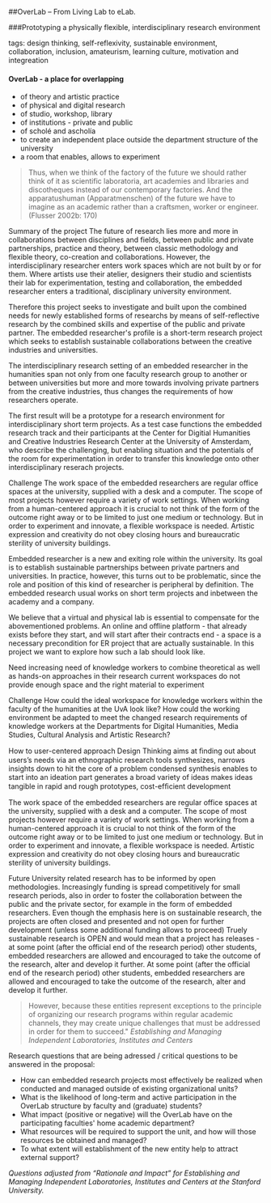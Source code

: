 ##OverLab – From Living Lab to eLab.

###Prototyping a physically flexible, interdisciplinary research environment 

tags: design thinking, self-reflexivity, sustainable environment, collaboration, inclusion, amateurism, learning culture, motivation and integreation

####		OverLab - a place for overlapping

- of theory and artistic practice
- of physical and digital research
- of studio, workshop, library
- of institutions - private and public
- of scholé and ascholía
- to create an independent place outside the department structure of the university
- a room that enables, allows to experiment


> Thus, when we think of the factory of the future we should rather think of it as scientific laboratoria, art academies and libraries and discotheques instead of our contemporary factories. And the apparatushuman (Apparatmenschen) of the future we have to imagine as an academic rather than a craftsmen, worker or engineer. (Flusser 2002b: 170)

Summary of the project
The future of research lies more and more in collaborations between disciplines and fields, between public and private partnerships, practice and theory, between classic methodology and flexible theory, co-creation and collaborations. 
However, the interdisciplinary researcher enters work spaces which are not built by or for them. Where artists use their atelier, designers their studio and scientists their lab for experimentation, testing and collaboration, the embedded researcher enters a traditional, disciplinary university environment.

Therefore this project seeks to investigate and built upon the combined needs for newly established forms of researchs by means of self-reflective research by the combined skills and expertise of the public and private partner. 
The embedded researcher's profile is a short-term research project which seeks to establish sustainable collaborations between the creative industries and universities.

The interdisciplinary research setting of an embedded researcher in the humanities span not only from one faculty research group to another or between universities but more and more towards involving private partners from the creative industries, thus changes the requirements of how researchers operate.

The first result will be a prototype for a research environment for interdisciplinary short term projects. As a test case functions the embedded research track and their participants at the Center for Digitial Humanities and Creative Industries Research Center at the University of Amsterdam, who describe the challenging, but enabling situation and the potentials of the room for experimentation in order to transfer this knowledge onto other interdisciplinary reserach projects. 



Challenge
The work space of the embedded researchers are regular office spaces at the university, supplied with a desk and a computer. The scope of most projects however require a variety of work settings.
When working from a human-centered approach it is crucial to not think of the form of the outcome right away or to be limited to just one medium or technology. But in order to experiment and innovate, a flexible workspace is needed. Artistic expression and creativity do not obey closing hours and bureaucratic sterility of university buildings.

Embedded researcher is a new and exiting role within the university. Its goal is to establish sustainable partnerships between private partners and universities. In practice, however, this turns out to be problematic, since the role and position of this kind of researcher is peripheral by definition. The embedded research usual works on short term projects and inbetween the academy and a company.

We believe that a virtual and physical lab is essential to compensate for the abovementioned problems. An online and offline platform - that already exists before they start, and will start after their contracts end - a space is a necessary precondition for ER project that are actually sustainable. In this project we want to explore how such a lab should look like.

Need
increasing need of knowledge workers to combine theoretical as well as hands-on approaches in their research
current workspaces do not provide enough space and the right material to experiment

Challenge 
How could the ideal workspace for knowledge workers within the faculty of the humanities at the UvA look like? How could the working environment be adapted to meet the changed research requirements of knowledge workers at the Departments for Digital Humanities, Media Studies, Cultural Analysis and Artistic Research?

How to user-centered approach Design Thinking
aims at ﬁnding out about users’s needs via an ethnographic research tools
synthesizes, narrows insights down to hit the core of a problem
condensed synthesis enables to start into an ideation part
generates a broad variety of ideas
makes ideas tangible in rapid and rough prototypes, cost-efﬁcient development

The work space of the embedded researchers are regular office spaces at the university, supplied with a desk and a computer. The scope of most projects however require a variety of work settings.
When working from a human-centered approach it is crucial to not think of the form of the outcome right away or to be limited to just one medium or technology. But in order to experiment and innovate, a flexible workspace is needed. Artistic expression and creativity do not obey closing hours and bureaucratic sterility of university buildings.

Future University related research has to be informed by open methodologies. Increasingly funding is spread competitively for small research periods, also in order to foster the collaboration between the public and the private sector, for example in the form of embedded researchers. Even though the emphasis here is on sustainable research, the projects are often closed and presented and not open for further development (unless some additional funding allows to proceed) 
Truely sustainable research is OPEN and would mean that a project has releases - at some point (after the official end of the research period) other students, embedded researchers are allowed and encouraged to take the outcome of the research, alter and develop it further. At some point (after the official end of the research period) other students, embedded researchers are allowed and encouraged to take the outcome of the research, alter and develop it further.

>However, because these entities represent exceptions to the principle of organizing our research programs within regular academic channels, they may create unique challenges that must be addressed in order for them to succeed."
*Establishing and Managing Independent Laboratories, Institutes and Centers*

Research questions that are being adressed / critical questions to be answered in the proposal:

- How can embedded research projects most effectively be realized when conducted and managed outside of existing organizational units? 
- What is the likelihood of long-term and active participation in the OverLab structure by faculty and (graduate) students? 
- What impact (positive or negative) will the OverLab have on the participating faculties' home academic department? 
- What resources will be required to support the unit, and how will those resources be obtained and managed? 
- To what extent will establishment of the new entity help to attract external support? 

*Questions adjusted from “Rationale and Impact” for Establishing and Managing Independent Laboratories, Institutes and Centers at the Stanford University.* 
